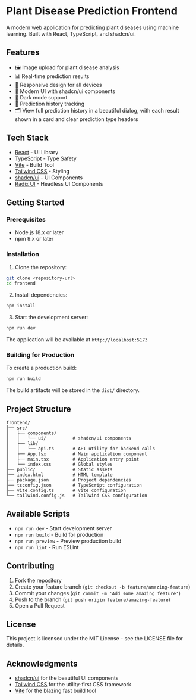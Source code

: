 # Plant Disease Prediction Frontend

A modern web application for predicting plant diseases using machine learning. Built with React, TypeScript, and shadcn/ui.

## Features

- 🖼️ Image upload for plant disease analysis
- 📊 Real-time prediction results
- 📱 Responsive design for all devices
- 🎨 Modern UI with shadcn/ui components
- 🌙 Dark mode support
- 📝 Prediction history tracking
- 🗂️ View full prediction history in a beautiful dialog, with each result shown in a card and clear prediction type headers

## Tech Stack

- [React](https://react.dev/) - UI Library
- [TypeScript](https://www.typescriptlang.org/) - Type Safety
- [Vite](https://vitejs.dev/) - Build Tool
- [Tailwind CSS](https://tailwindcss.com/) - Styling
- [shadcn/ui](https://ui.shadcn.com/) - UI Components
- [Radix UI](https://www.radix-ui.com/) - Headless UI Components

## Getting Started

### Prerequisites

- Node.js 18.x or later
- npm 9.x or later

### Installation

1. Clone the repository:

```bash
git clone <repository-url>
cd frontend
```

2. Install dependencies:

```bash
npm install
```

3. Start the development server:

```bash
npm run dev
```

The application will be available at `http://localhost:5173`

### Building for Production

To create a production build:

```bash
npm run build
```

The build artifacts will be stored in the `dist/` directory.

## Project Structure

```
frontend/
├── src/
│   ├── components/
│   │   └── ui/          # shadcn/ui components
│   ├── lib/
│   │   └── api.ts       # API utility for backend calls
│   ├── App.tsx          # Main application component
│   ├── main.tsx         # Application entry point
│   └── index.css        # Global styles
├── public/              # Static assets
├── index.html           # HTML template
├── package.json         # Project dependencies
├── tsconfig.json        # TypeScript configuration
├── vite.config.ts       # Vite configuration
└── tailwind.config.js   # Tailwind CSS configuration
```

## Available Scripts

- `npm run dev` - Start development server
- `npm run build` - Build for production
- `npm run preview` - Preview production build
- `npm run lint` - Run ESLint

## Contributing

1. Fork the repository
2. Create your feature branch (`git checkout -b feature/amazing-feature`)
3. Commit your changes (`git commit -m 'Add some amazing feature'`)
4. Push to the branch (`git push origin feature/amazing-feature`)
5. Open a Pull Request

## License

This project is licensed under the MIT License - see the LICENSE file for details.

## Acknowledgments

- [shadcn/ui](https://ui.shadcn.com/) for the beautiful UI components
- [Tailwind CSS](https://tailwindcss.com/) for the utility-first CSS framework
- [Vite](https://vitejs.dev/) for the blazing fast build tool
